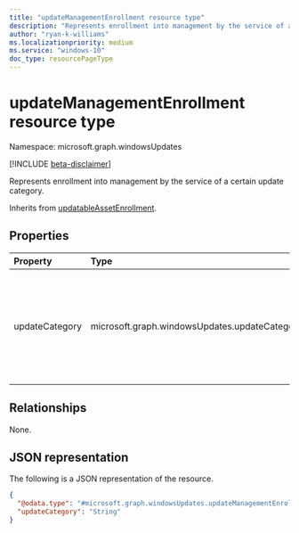 ```yaml
---
title: "updateManagementEnrollment resource type"
description: "Represents enrollment into management by the service of a certain update category."
author: "ryan-k-williams"
ms.localizationpriority: medium
ms.service: "windows-10"
doc_type: resourcePageType
---
```


# updateManagementEnrollment resource type

Namespace: microsoft.graph.windowsUpdates

[!INCLUDE [beta-disclaimer](../../includes/beta-disclaimer.md)]

Represents enrollment into management by the service of a certain update category.

Inherits from [updatableAssetEnrollment](../resources/windowsupdates-updatableassetenrollment.md).

## Properties
|Property|Type|Description|
|:---|:---|:---|
|updateCategory|microsoft.graph.windowsUpdates.updateCategory|The category of updates that the service manages. Supports a subset of the values for **updateCategory**. Possible values are: `driver`, `feature`, `quality`, `unknownFutureValue`.|

## Relationships
None.

## JSON representation
The following is a JSON representation of the resource.
<!-- {
  "blockType": "resource",
  "@odata.type": "microsoft.graph.windowsUpdates.updateManagementEnrollment"
}
-->
``` json
{
  "@odata.type": "#microsoft.graph.windowsUpdates.updateManagementEnrollment",
  "updateCategory": "String"
}
```
